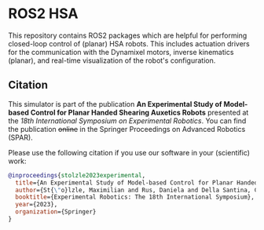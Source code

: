 # ROS2 HSA
This repository contains ROS2 packages which are helpful for performing closed-loop control of (planar) HSA robots. This includes actuation drivers for the communication with the Dynamixel motors, inverse kinematics (planar), and real-time visualization of the robot's configuration.

## Citation
This simulator is part of the publication **An Experimental Study of Model-based Control
for Planar Handed Shearing Auxetics Robots** presented at the 
_18th International Symposium on Experimental Robotics_. 
You can find the publication ~~online~~ in the Springer Proceedings on Advanced Robotics (SPAR).

Please use the following citation if you use our software in your (scientific) work:

```bibtex
@inproceedings{stolzle2023experimental,
  title={An Experimental Study of Model-based Control for Planar Handed Shearing Auxetics Robots},
  author={St{\"o}lzle, Maximilian and Rus, Daniela and Della Santina, Cosimo},
  booktitle={Experimental Robotics: The 18th International Symposium},
  year={2023},
  organization={Springer}
}
```
